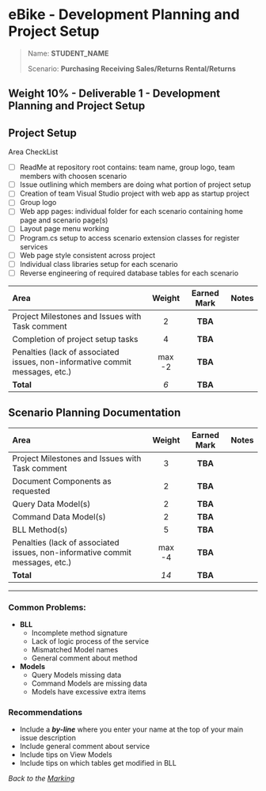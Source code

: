 # eBike - Development Planning and Project Setup

> Name: **STUDENT_NAME**
>
> Scenario: **Purchasing Receiving Sales/Returns Rental/Returns**

## **Weight 10%** - Deliverable 1 - Development Planning and Project Setup

## Project Setup

 Area   CheckList             

- [ ] ReadMe at repository root contains: team name, group logo, team members with choosen scenario
- [ ] Issue outlining which members are doing what portion of project setup  
- [ ] Creation of team Visual Studio project with web app as startup project   
- [ ] Group logo 
- [ ] Web app pages: individual folder for each scenario containing home page and scenario page(s)
- [ ] Layout page menu working 
- [ ] Program.cs setup to access scenario extension classes for register services 
- [ ] Web page style consistent across project 
- [ ] Individual class libraries setup for each scenario 
- [ ] Reverse engineering of required database tables for each scenario 

| Area                | Weight | Earned Mark | Notes |
|:--------------------|:------:|:-----------:|:------|
| Project Milestones and Issues with Task comment |   2    |   **TBA**   |       |
| Completion of project setup tasks  |   4    |   **TBA**   |       |
| Penalties (lack of associated issues, non-informative commit messages, etc.)        |   max -2    |   **TBA**   |       |
| **Total**           |  *6*   |   **TBA**   |       |
## Scenario Planning Documentation

| Area                | Weight | Earned Mark | Notes |
|:--------------------|:------:|:-----------:|:------|
| Project Milestones and Issues with Task comment |   3    |   **TBA**   |       |
| Document Components as requested  |   2    |   **TBA**   |       |
| Query Data Model(s)   |   2    |   **TBA**   |       |
| Command Data Model(s) |   2    |   **TBA**   |       |
| BLL Method(s)         |   5    |   **TBA**   |       |
| Penalties (lack of associated issues, non-informative commit messages, etc.)        |   max -4    |   **TBA**   |       |
| **Total**           |  *14*   |   **TBA**   |       |

----

### Common Problems:

- **BLL**
  - Incomplete method signature
  - Lack of logic process of the service
  - Mismatched Model names
  - General comment about method
- **Models**
  - Query Models missing data
  - Command Models are missing data
  - Models have excessive extra items

### Recommendations

- Include a ***by-line*** where you enter your name at the top of your main issue description
- Include general comment about service
- Include tips on View Models
- Include tips on which tables get modified in BLL

*Back to the [Marking](./../ReadMe.md)*
